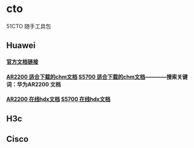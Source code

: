 # **cto**
51CTO 随手工具包

## Huawei
#### [官方文档链接](https://support.huawei.com/enterprise/zh/doc/index.html)
#### [AR2200 适合下载的chm文档](https://support.huawei.com/enterprise/zh/doc/EDOC1100069312)   [S5700 适合下载的chm文档](https://support.huawei.com/enterprise/zh/doc/EDOC1100126575)————搜索关键词：华为AR2200 文档
#### [AR2200 在线hdx文档](https://support.huawei.com/hedex/hdx.do?docid=EDOC1100069311&lang=zh&idPath=24030814|21432787|7923148|22318709|6078842)  [S5700 在线hdx文档](https://support.huawei.com/hedex/hdx.do?docid=EDOC1100126532&lang=zh&idPath=24030814|21782164|21782167|22318564|6691579)

## H3c

## Cisco
